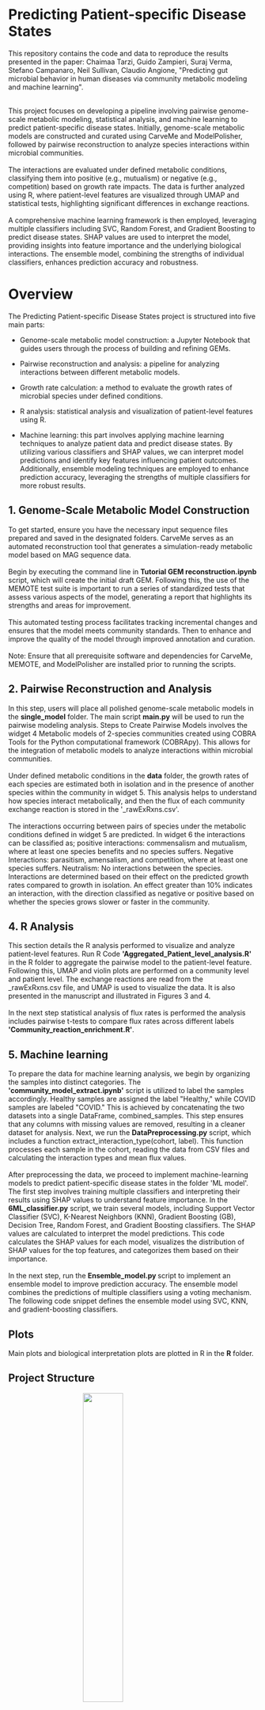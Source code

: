 <h1> Predicting Patient-specific Disease States </h1>
This repository contains the code and data to reproduce the results presented in the paper: Chaimaa Tarzi, Guido Zampieri, Suraj Verma, Stefano Campanaro, Neil Sullivan, Claudio Angione, "Predicting gut microbial behavior in human diseases via community metabolic modeling and machine learning". </br></br>

<p>This project focuses on developing a pipeline involving pairwise genome-scale metabolic modeling, statistical analysis, and machine learning to predict patient-specific disease states. Initially, genome-scale metabolic models are constructed and curated using CarveMe and ModelPolisher, followed by pairwise reconstruction to analyze species interactions within microbial communities. </br></br>
The interactions are evaluated under defined metabolic conditions, classifying them into positive (e.g., mutualism) or negative (e.g., competition) based on growth rate impacts. The data is further analyzed using R, where patient-level features are visualized through UMAP and statistical tests, highlighting significant differences in exchange reactions. </br></br>
A comprehensive machine learning framework is then employed, leveraging multiple classifiers including SVC, Random Forest, and Gradient Boosting to predict disease states. SHAP values are used to interpret the model, providing insights into feature importance and the underlying biological interactions. The ensemble model, combining the strengths of individual classifiers, enhances prediction accuracy and robustness.
</p>
<h1> Overview </h1> 
The Predicting Patient-specific Disease States project is structured into five main parts:
    <ul>
    <li><p>Genome-scale metabolic model construction: a Jupyter Notebook that guides users through the process of building and refining GEMs.</p></li>
    <li><p>Pairwise reconstruction and analysis: a pipeline for analyzing interactions between different metabolic models.</p></li>
    <li><p>Growth rate calculation: a method to evaluate the growth rates of microbial species under defined conditions.</p></li>
    <li><p>R analysis: statistical analysis and visualization of patient-level features using R.</p></li>
    <li><p>Machine learning: this part involves applying machine learning techniques to analyze patient data and predict disease states. By utilizing various classifiers and SHAP values, we can interpret model predictions and identify key features influencing patient outcomes. Additionally, ensemble modeling techniques are employed to enhance prediction accuracy, leveraging the strengths of multiple classifiers for more robust results.</p></li>
    </ul>
<h2>1. Genome-Scale Metabolic Model Construction</h2>
<p>
To get started, ensure you have the necessary input sequence files prepared and saved in the designated folders.
CarveMe serves as an automated reconstruction tool that generates a simulation-ready metabolic model based on MAG sequence data. </br> </br>
Begin by executing the command line in <strong>Tutorial GEM reconstruction.ipynb</strong> script, which will create the initial draft GEM. Following this, the use of the MEMOTE test suite is important to run a series of standardized tests that assess various aspects of the model, generating a report that highlights its strengths and areas for improvement. </br></br>
This automated testing process facilitates tracking incremental changes and ensures that the model meets community standards. Then to enhance and improve the quality of the model through improved annotation and curation. </br></br>
Note: Ensure that all prerequisite software and dependencies for CarveMe, MEMOTE, and ModelPolisher are installed prior to running the scripts. 
</p>
<h2>2. Pairwise Reconstruction and Analysis</h2>
<p>
In this step, users will place all polished genome-scale metabolic models in the <strong>single_model</strong> folder. The main script <strong>main.py</strong> will be used to run the pairwise modeling analysis.
Steps to Create Pairwise Models involves the widget 4  Metabolic models of 2-species communities created using COBRA Tools for the Python computational framework (COBRApy). This allows for the integration of metabolic models to analyze interactions within microbial communities.</br></br>
Under defined metabolic conditions in the <strong>data</strong> folder, the growth rates of each species are estimated both in isolation and in the presence of another species within the community in widget 5. This analysis helps to understand how species interact metabolically, and then the flux of each community exchange reaction is stored in the '_rawExRxns.csv'.</br></br>
The interactions occurring between pairs of species under the metabolic conditions defined in widget 5 are predicted. In widget 6 the interactions can be classified as; positive interactions: commensalism and mutualism, where at least one species benefits and no species suffers. Negative Interactions: parasitism, amensalism, and competition, where at least one species suffers. Neutralism: No interactions between the species. Interactions are determined based on their effect on the predicted growth rates compared to growth in isolation. An effect greater than 10% indicates an interaction, with the direction classified as negative or positive based on whether the species grows slower or faster in the community.
</p>
<h2>4. R Analysis</h2>
<p>
This section details the R analysis performed to visualize and analyze patient-level features.
Run R Code <strong>'Aggregated_Patient_level_analysis.R'</strong> in the R folder to aggregate the pairwise model to the patient-level feature. Following this, UMAP and violin plots are performed on a community level and patient level. The exchange reactions are read from the _rawExRxns.csv file, and UMAP is used to visualize the data. It is also presented in the manuscript and illustrated in Figures 3 and 4.</br></br>
In the next step statistical analysis of flux rates is performed the analysis includes pairwise t-tests to compare flux rates across different labels <strong> 'Community_reaction_enrichment.R'</strong>.
</p>
<h2>5. Machine learning</h2>
<p>
To prepare the data for machine learning analysis, we begin by organizing the samples into distinct categories. The <strong>'community_model_extract.ipynb'</strong> script is utilized to label the samples accordingly. Healthy samples are assigned the label "Healthy," while COVID samples are labeled "COVID." This is achieved by concatenating the two datasets into a single DataFrame, combined_samples. This step ensures that any columns with missing values are removed, resulting in a cleaner dataset for analysis. Next, we run the <strong>DataPreprocessing.py</strong> script, which includes a function extract_interaction_type(cohort, label). This function processes each sample in the cohort, reading the data from CSV files and calculating the interaction types and mean flux values.</br></br>
After preprocessing the data, we proceed to implement machine-learning models to predict patient-specific disease states in the folder 'ML model'. The first step involves training multiple classifiers and interpreting their results using SHAP values to understand feature importance. In the <strong>6ML_classifier.py</strong> script, we train several models, including Support Vector Classifier (SVC), K-Nearest Neighbors (KNN), Gradient Boosting (GB), Decision Tree, Random Forest, and Gradient Boosting classifiers. The SHAP values are calculated to interpret the model predictions. This code calculates the SHAP values for each model, visualizes the distribution of SHAP values for the top features, and categorizes them based on their importance.</br></br>
In the next step, run the <strong> Ensemble_model.py </strong> script to implement an ensemble model to improve prediction accuracy. The ensemble model combines the predictions of multiple classifiers using a voting mechanism. The following code snippet defines the ensemble model using SVC, KNN, and gradient-boosting classifiers.
</p>
<h2>Plots</h2>
Main plots and biological interpretation plots are plotted in R in the <strong>R</strong> folder.

<h2>Project Structure</h2>
<img src="https://github.com/user-attachments/assets/092603ad-1a72-4316-b78a-2694c30bb448" class="inline" width="40%" style="display: block; margin: auto;" />

Note: Python 3.6.x is required, a check is specifically put into the code before it continues.</br>
Jupyter notebook server is required</br>
Ensure all pip dependencies are installed as listed in requirements.txt
    

